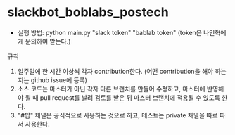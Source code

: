 # slackbot_boblabs_postech

* 실행 방법: python main.py "slack token" "bablab token" (token은 나인혁에게 문의하여 받는다.)


규칙
1. 일주일에 한 시간 이상씩 각자 contribution한다. (어떤 contribution을 해야 하는지는 github issue에 등록)
2. 소스 코드는 마스터가 아닌 각자 다른 브랜치를 만들어 수정하고, 마스터에 반영해야 될 때 pull request를 날려 검토를 받은 뒤 마스터 브랜치에 적용될 수 있도록
한다.
3. "#밥" 채널은 공식적으로 사용하는 것으로 하고, 테스트는 private 채널을 따로 파서 사용한다.
